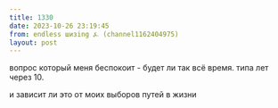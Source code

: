 ```yaml
---
title: 1330
date: 2023-10-26 23:19:45
from: endless шизing ⍼ (channel1162404975)
layout: post
---
```


вопрос который меня беспокоит - будет ли так всё время. типа лет через 10.

и зависит ли это от моих выборов путей в жизни
